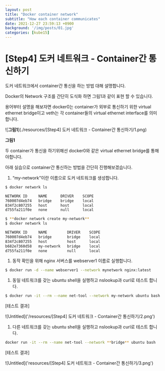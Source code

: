 ```yaml
---
layout: post
title: "Docker container network"
subtitle: "How each container communicates"
date: 2021-12-27 23:59:13 +0900
background: '/img/posts/01.jpg'
categories: [kube15]
---
```


# [Step4] 도커 네트워크 - Container간 통신하기

도커 네트워크에서 container간 통신을 하는 방법 대해 설명합니다.

Docker의 Network 구조를 간단히 도식화 하면 그림1과 같이 표현 할 수 있습니다. 

용어부터 설명을 해보자면 docker0는 container가 외부로 통신하기 위한 virtual ethernet bridge이고 veth는 각 container들의 virtual ethernet interface를 의미합니다. 

 

![**그림1**](./resources/[Step4] 도커 네트워크 - Container간 통신하기/1.png)

**그림1**

두 container가 통신을 하기위해선 docker0와 같은 virtual ethernet bridge를 통해야합니다.

아래 실습으로 container간 통신하는 방법을 간단히 진행해보겠습니다.

1. “my-network”이란 이름으로 도커 네트워크를 생성합니다.

```bash
$ docker network ls

NETWORK ID     NAME      DRIVER    SCOPE
760007d4eb74   bridge    bridge    local
834f2c807255   host      host      local
d755fa211f0e   none      null      local

$ **docker network create my-network**
$ docker network ls

NETWORK ID     NAME         DRIVER    SCOPE
760007d4eb74   bridge       bridge    local
834f2c807255   host         host      local
b682e7360d58   my-network   bridge    local
d755fa211f0e   none         null      local
```

1. 동작 확인을 위해 nginx 서버스를 webserver1 이름로 실행합니다.

```bash
$ docker run -d --name webserver1 --network mynetwork nginx:latest
```

1. 동일 네트워크를 갖는 ubuntu shell을 실행하고 nslookup과 curl로 테스트 합니다.  

```bash
$ docker run -it --rm --name net-tool --network my-network ubuntu bash
```

[테스트 결과]

![Untitled]('/resources/[Step4] 도커 네트워크 - Container간 통신하기/2.png')

1. 다른 네트워크를 갖는 ubuntu shell을 실행하고 nslookup과 curl로 테스트 합니다.  

```bash
docker run -it --rm --name net-tool --network **bridge** ubuntu bash
```

[테스트 결과]

![Untitled]('resources/[Step4] 도커 네트워크 - Container간 통신하기/3.png')
